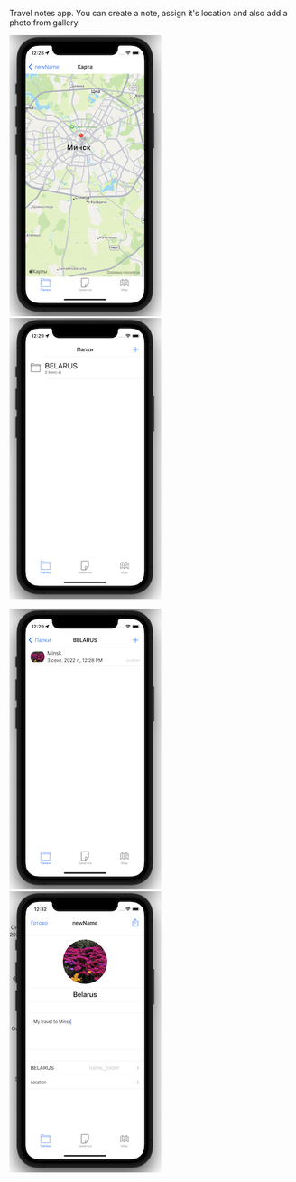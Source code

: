 Travel notes app. You can create a note, assign it's location and also add a photo from gallery.


![Image text](https://github.com/AlexSmyk/My-iOS-Apps/blob/main/LocationNotes/image1.png?raw=true)
![Image text](https://github.com/AlexSmyk/My-iOS-Apps/blob/main/LocationNotes/image2.png?raw=true)

![Image text](https://github.com/AlexSmyk/My-iOS-Apps/blob/main/LocationNotes/image3.png?raw=true)
![Image text](https://github.com/AlexSmyk/My-iOS-Apps/blob/main/LocationNotes/image4.png?raw=true)

